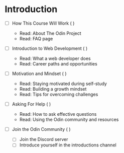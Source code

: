 # Introduction

- [ ] How This Course Will Work ( )
  - Read: About The Odin Project  
  - Read: FAQ page  

- [ ] Introduction to Web Development ( )
  - Read: What a web developer does  
  - Read: Career paths and opportunities  

- [ ] Motivation and Mindset ( )
  - Read: Staying motivated during self-study  
  - Read: Building a growth mindset  
  - Read: Tips for overcoming challenges  

- [ ] Asking For Help ( )
  - Read: How to ask effective questions  
  - Read: Using the Odin community and resources  

- [ ] Join the Odin Community ( )
  - [ ] Join the Discord server  
  - [ ] Introduce yourself in the introductions channel  
